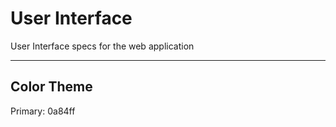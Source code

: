 # User Interface

User Interface specs for the web application

---

## Color Theme

Primary: 0a84ff
